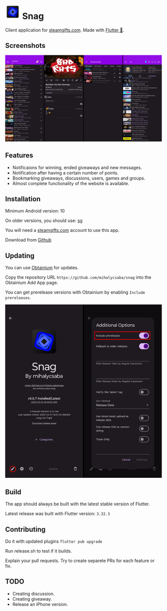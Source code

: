 # ![Snag](android/app/src/main/res/mipmap-mdpi/ic_launcher.png) Snag

Client application for [steamgifts.com](https://www.steamgifts.com/). Made with [Flutter 🩵](https://flutter.dev/).

## Screenshots

![Screenshots](readme/screenshots/screenshots.png)

## Features

- Notificaions for winning, ended giveaways and new messages.
- Notification after having a certain number of points.
- Bookmarking giveaways, discussions, users, games and groups.
- Almost complete functionality of the website is available.

## Installation

Minimum Android version: 10

On older versions, you should use: [sg](https://github.com/PrOF-kk/SteamGifts)

You will need a [steamgifts.com](https://www.steamgifts.com/) account to use this app.

Download from [Github](https://github.com/mihalycsaba/snag/releases/latest)

## Updating

You can use [Obtainium](https://github.com/ImranR98/Obtainium) for updates.

Copy the repository URL `https://github.com/mihalycsaba/snag` into the Obtainium Add App page.

You can get prerelease versions with Obtainium by enabling `Include prereleases`.

![Obtainium](readme/screenshots/obtainium.png)

## Build

The app should always be built with the latest stable version of Flutter.

Latest release was built with Flutter version: `3.32.3`

## Contributing

Do it with updated plugins `flutter pub upgrade`

Run release.sh to test if it builds.

Explain your pull requests. Try to create separete PRs for each feature or fix.

## TODO

- Creating discussion.
- Creating giveaway.
- Release an iPhone version.
